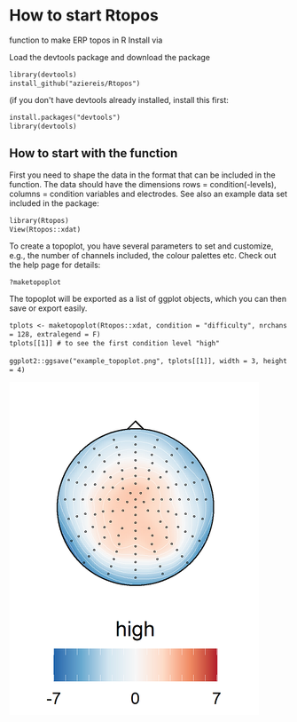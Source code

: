 # How to start Rtopos
function to make ERP topos in R
Install via 

Load the devtools package and download the package
```
library(devtools)
install_github("aziereis/Rtopos")
```
(if you don't have devtools already installed, install this first: 
```
install.packages("devtools")
library(devtools)
```

## How to start with the function
First you need to shape the data in the format that can be included in the function. 
The data should have the dimensions rows = condition(-levels), columns = condition variables and electrodes. 
See also an example data set included in the package: 

```
library(Rtopos)
View(Rtopos::xdat)
```

To create a topoplot, you have several parameters to set and customize, e.g., the number of channels included, the colour palettes etc. 
Check out the help page for details:

```
?maketopoplot
```

The topoplot will be exported as a list of ggplot objects, which you can then save or export easily. 

```
tplots <- maketopoplot(Rtopos::xdat, condition = "difficulty", nrchans = 128, extralegend = F)
tplots[[1]] # to see the first condition level "high" 

ggplot2::ggsave("example_topoplot.png", tplots[[1]], width = 3, height = 4)
```

![man/example_topoplot.png](man/example_topoplot.png)
